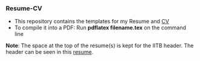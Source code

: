 ### Resume-CV

- This repository contains the templates for my Resume and [CV](https://dchandak99.github.io/files/cv.pdf)  
- To compile it into a PDF: Run **pdflatex filename.tex** on the command line  
  
**Note**: The space at the top of the resume(s) is kept for the IITB header. The header can be seen in this [resume](charpak.pdf).
